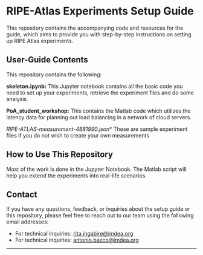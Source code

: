 # RIPE-Atlas Experiments Setup Guide

This repository contains the accompanying code and resources for the guide, which aims to provide you 
with step-by-step instructions on setting up RIPE Atlas experiments.

## User-Guide Contents

This repository contains the following:

**skeleton.ipynb:** This Jupyter notebook contains all the basic code you need to set up your experiments, retrieve
the experiment files and do some analysis.
  
**PoA_student_workshop:** This contains the Matlab code which utilizes the latency data for planning out load balancing in a network of cloud servers.

**RIPE-ATLAS-measurement-4881990*.json** These are sample experiment files if you do not wish to create your own measurements

## How to Use This Repository

Most of the work is done in the Jupyter Notebook. The Matlab script will help you extend the experiments into real-life scenarios
## Contact

If you have any questions, feedback, or inquiries about the setup guide or this repository, please feel free to reach out to our team using the following email addresses:

- For technical inquiries: [rita.ingabire@imdea.org](mailto:rita.ingabire@imdea.org)
- For technical inquiries: [antonio.bazco@imdea.org](mailto:antonio.bazco@imdea.org)


---
